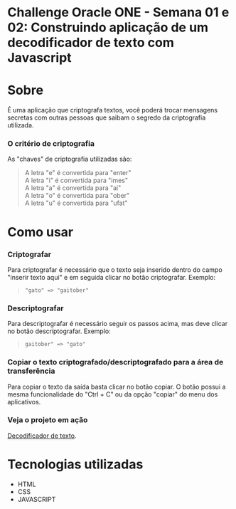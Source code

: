# Challenge Oracle ONE - Semana 01 e 02: Construindo aplicação de um decodificador de texto com Javascript

# Sobre
  É uma aplicação que criptografa textos, você poderá trocar mensagens secretas com outras pessoas que saibam o segredo da criptografia utilizada.
### O critério de criptografia
As "chaves" de criptografia utilizadas são: 
> A letra "e" é convertida para "enter"<br>
> A letra "i" é convertida para "imes"<br>
> A letra "a" é convertida para "ai"<br>
> A letra "o" é convertida para "ober"<br>
> A letra "u" é convertida para "ufat"


# Como usar

### Criptografar
Para criptografar é necessário que o texto seja inserido dentro do campo "inserir texto aqui" e em seguida clicar no botão criptografar.
Exemplo:

> `"gato" => "gaitober"`

### Descriptografar 
Para descriptografar é necessário seguir os passos acima, mas deve clicar no botão descriptografar.
Exemplo:
>`gaitober" => "gato"`

### Copiar o texto criptografado/descriptografado para a área de transferência
Para copiar o texto da saída basta clicar no botão copiar. O botão possui a mesma funcionalidade do "Ctrl + C" ou da opção "copiar" do menu dos aplicativos.

### Veja o projeto em ação
[Decodificador de texto](https://matheus-honorato.github.io/decodificadorDeTexto/).


# Tecnologias utilizadas
- HTML
- CSS
- JAVASCRIPT
